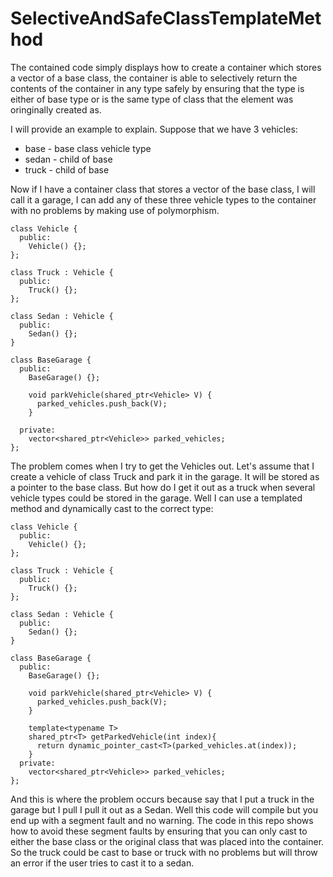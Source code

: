# SelectiveAndSafeClassTemplateMethod
The contained code simply displays how to create a container which stores a vector of a base class, the container is able to selectively return the contents of the container in any type safely by ensuring that the type is either of base type or is the same type of class that the element was oringinally created as.

I will provide an example to explain. Suppose that we have 3 vehicles:

 * base - base class vehicle type
 * sedan - child of base
 * truck - child of base

Now if I have a container class that stores a vector of the base class, I will call it a garage, I can add any of these three vehicle types to the container with no problems by making use of polymorphism. 

```
class Vehicle {
  public:
    Vehicle() {};
};

class Truck : Vehicle {
  public:
    Truck() {};
};

class Sedan : Vehicle {
  public:
    Sedan() {};
}

class BaseGarage {
  public:
    BaseGarage() {};
    
    void parkVehicle(shared_ptr<Vehicle> V) {
      parked_vehicles.push_back(V);
    }
    
  private:
    vector<shared_ptr<Vehicle>> parked_vehicles;
};

```

The problem comes when I try to get the Vehicles out. Let's assume that I create a vehicle of class Truck and park it in the garage. It will be stored as a pointer to the base class. But how do I get it out as a truck when several vehicle types could be stored in the garage. Well I can use a templated method and dynamically cast to the correct type:

```
class Vehicle {
  public:
    Vehicle() {};
};

class Truck : Vehicle {
  public:
    Truck() {};
};

class Sedan : Vehicle {
  public:
    Sedan() {};
}

class BaseGarage {
  public:
    BaseGarage() {};
    
    void parkVehicle(shared_ptr<Vehicle> V) {
      parked_vehicles.push_back(V);
    }
    
    template<typename T>
    shared_ptr<T> getParkedVehicle(int index){
      return dynamic_pointer_cast<T>(parked_vehicles.at(index));
    }
  private:
    vector<shared_ptr<Vehicle>> parked_vehicles;
};

```

And this is where the problem occurs because say that I put a truck in the garage but I pull I pull it out as a Sedan. Well this code will compile but you end up with a segment fault and no warning. The code in this repo shows how to avoid these segment faults by ensuring that you can only cast to either the base class or the original class that was placed into the container. So the truck could be cast to base or truck with no problems but will throw an error if the user tries to cast it to a sedan. 
